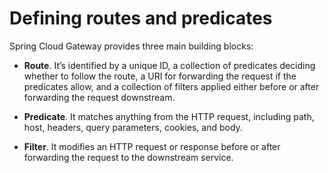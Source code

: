 # Defining routes and predicates
Spring Cloud Gateway provides three main building blocks:
* **Route**. It’s identified by a unique ID, a collection of predicates deciding whether to follow the route, a URI for forwarding the request if the predicates allow, and a
collection of filters applied either before or after forwarding the request downstream.

* **Predicate**. It matches anything from the HTTP request, including path, host, headers, query parameters, cookies, and body.

* **Filter**. It modifies an HTTP request or response before or after forwarding the request to the downstream service.